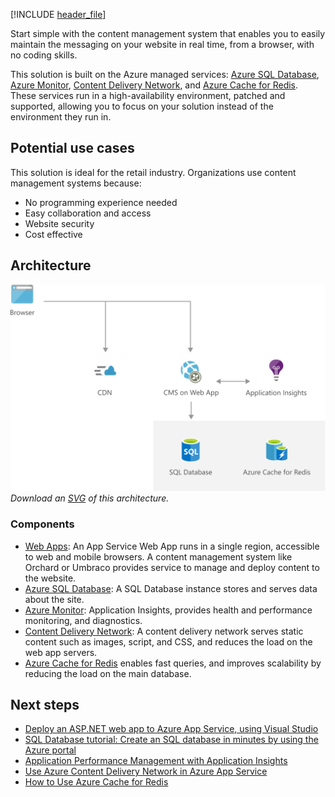 [!INCLUDE [header_file](../../../includes/sol-idea-header.md)]

Start simple with the content management system that enables you to easily maintain the messaging on your website in real time, from a browser, with no coding skills.

This solution is built on the Azure managed services: [Azure SQL Database](https://azure.microsoft.com/services/sql-database), [Azure Monitor](https://azure.microsoft.com/services/monitor), [Content Delivery Network](https://azure.microsoft.com/services/cdn), and [Azure Cache for Redis](https://azure.microsoft.com/services/cache). These services run in a high-availability environment, patched and supported, allowing you to focus on your solution instead of the environment they run in.

## Potential use cases

This solution is ideal for the retail industry. Organizations use content management systems because:

- No programming experience needed
- Easy collaboration and access
- Website security
- Cost effective

## Architecture

![Architecture diagram show flow from the browser through C M S to databases and application insights.](../media/digital-marketing-smb.png)
*Download an [SVG](../media/digital-marketing-smb.svg) of this architecture.*

### Components

* [Web Apps](https://azure.microsoft.com/services/app-service/web): An App Service Web App runs in a single region, accessible to web and mobile browsers. A content management system like Orchard or Umbraco provides service to manage and deploy content to the website.
* [Azure SQL Database](https://azure.microsoft.com/services/sql-database): A SQL Database instance stores and serves data about the site.
* [Azure Monitor](https://azure.microsoft.com/services/monitor): Application Insights, provides health and performance monitoring, and diagnostics.
* [Content Delivery Network](https://azure.microsoft.com/services/cdn): A content delivery network serves static content such as images, script, and CSS, and reduces the load on the web app servers.
* [Azure Cache for Redis](https://azure.microsoft.com/services/cache) enables fast queries, and improves scalability by reducing the load on the main database.

## Next steps

* [Deploy an ASP.NET web app to Azure App Service, using Visual Studio](/azure/app-service/quickstart-dotnetcore)
* [SQL Database tutorial: Create an SQL database in minutes by using the Azure portal](/azure/azure-sql/database/single-database-create-quickstart)
* [Application Performance Management with Application Insights](/azure/azure-monitor/app/app-insights-overview)
* [Use Azure Content Delivery Network in Azure App Service](/Azure/cdn/cdn-add-to-web-app)
* [How to Use Azure Cache for Redis](/azure/azure-cache-for-redis/cache-dotnet-how-to-use-azure-redis-cache)
